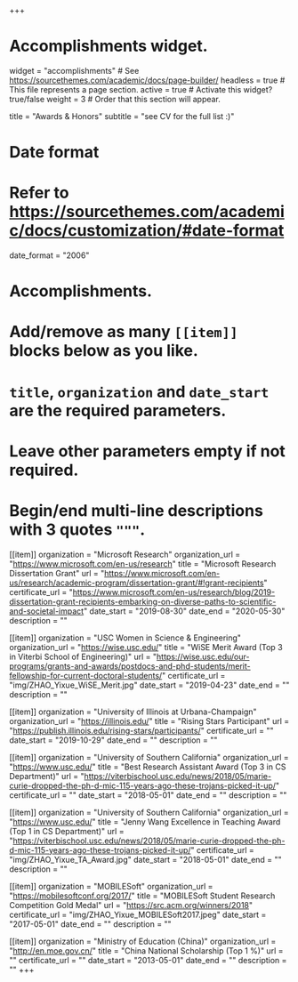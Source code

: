 +++
# Accomplishments widget.
widget = "accomplishments"  # See https://sourcethemes.com/academic/docs/page-builder/
headless = true  # This file represents a page section.
active = true  # Activate this widget? true/false
weight = 3  # Order that this section will appear.

title = "Awards & Honors"
subtitle = "see CV for the full list :)"

# Date format
#   Refer to https://sourcethemes.com/academic/docs/customization/#date-format
date_format = "2006"

# Accomplishments.
#   Add/remove as many `[[item]]` blocks below as you like.
#   `title`, `organization` and `date_start` are the required parameters.
#   Leave other parameters empty if not required.
#   Begin/end multi-line descriptions with 3 quotes `"""`.

[[item]]
  organization = "Microsoft Research"
  organization_url = "https://www.microsoft.com/en-us/research"
  title = "Microsoft Research Dissertation Grant"
  url = "https://www.microsoft.com/en-us/research/academic-program/dissertation-grant/#!grant-recipients"
  certificate_url = "https://www.microsoft.com/en-us/research/blog/2019-dissertation-grant-recipients-embarking-on-diverse-paths-to-scientific-and-societal-impact"
  date_start = "2019-08-30"
  date_end = "2020-05-30"
  description = ""

[[item]]
  organization = "USC Women in Science & Engineering"
  organization_url = "https://wise.usc.edu/"
  title = "WiSE Merit Award (Top 3 in Viterbi School of Engineering)"
  url = "https://wise.usc.edu/our-programs/grants-and-awards/postdocs-and-phd-students/merit-fellowship-for-current-doctoral-students/"
  certificate_url = "img/ZHAO_Yixue_WiSE_Merit.jpg"
  date_start = "2019-04-23"
  date_end = ""
  description = ""
  
[[item]]
  organization = "University of Illinois at Urbana-Champaign"
  organization_url = "https://illinois.edu/"
  title = "Rising Stars Participant"
  url = "https://publish.illinois.edu/rising-stars/participants/"
  certificate_url = ""
  date_start = "2019-10-29"
  date_end = ""
  description = ""

[[item]]
  organization = "University of Southern California"
  organization_url = "https://www.usc.edu/"
  title = "Best Research Assistant Award (Top 3 in CS Department)"
  url = "https://viterbischool.usc.edu/news/2018/05/marie-curie-dropped-the-ph-d-mic-115-years-ago-these-trojans-picked-it-up/"
  certificate_url = ""
  date_start = "2018-05-01"
  date_end = ""
  description = ""

[[item]]
  organization = "University of Southern California"
  organization_url = "https://www.usc.edu/"
  title = "Jenny Wang Excellence in Teaching Award (Top 1 in CS Department)"
  url = "https://viterbischool.usc.edu/news/2018/05/marie-curie-dropped-the-ph-d-mic-115-years-ago-these-trojans-picked-it-up/"
  certificate_url = "img/ZHAO_Yixue_TA_Award.jpg"
  date_start = "2018-05-01"
  date_end = ""
  description = ""

[[item]]
  organization = "MOBILESoft"
  organization_url = "https://mobilesoftconf.org/2017/"
  title = "MOBILESoft Student Research Competition Gold Medal"
  url = "https://src.acm.org/winners/2018"
  certificate_url = "img/ZHAO_Yixue_MOBILESoft2017.jpeg"
  date_start = "2017-05-01"
  date_end = ""
  description = ""

[[item]]
  organization = "Ministry of Education (China)"
  organization_url = "http://en.moe.gov.cn/"
  title = "China National Scholarship (Top 1 %)"
  url = ""
  certificate_url = ""
  date_start = "2013-05-01"
  date_end = ""
  description = ""
+++
